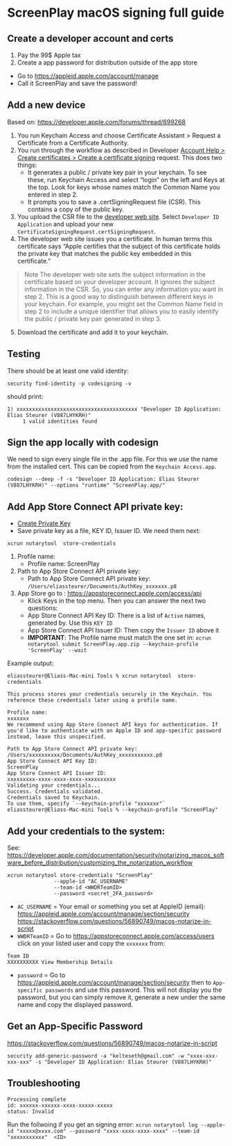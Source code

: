 # ScreenPlay macOS signing full guide

## Create a developer account and certs
1. Pay the 99$ Apple tax
2. Create a app password for distribution outside of the app store
- Go to https://appleid.apple.com/account/manage
- Call it ScreenPlay and save the password!

## Add a new device
Based on: https://developer.apple.com/forums/thread/699268

1. You run Keychain Access and choose Certificate Assistant > Request a Certificate from a Certificate Authority.
1. You run through the workflow as described in Developer [Account Help > Create certificates > Create a certificate signing](https://help.apple.com/developer-account/#/devbfa00fef7) request. This does two things:
    - It generates a public / private key pair in your keychain. To see these, run Keychain Access and select “login” on the left and Keys at the top. Look for keys whose names match the Common Name you entered in step 2.
    - It prompts you to save a .certSigningRequest file (CSR). This contains a copy of the public key.
1. You upload the CSR file to the [developer web site](https://developer.apple.com/account/resources/certificates/list). Select `Developer ID Application` and upload your new `CertificateSigningRequest.certSigningRequest`.
1. The developer web site issues you a certificate. In human terms this certificate says “Apple certifies that the subject of this certificate holds the private key that matches the public key embedded in this certificate.”

> Note The developer web site sets the subject information in the certificate based on your developer account. It ignores the subject information in the CSR. So, you can enter any information you want in step 2. This is a good way to distinguish between different keys in your keychain. For example, you might set the Common Name field in step 2 to include a unique identifier that allows you to easily identify the public / private key pair generated in step 3.

5. Download the certificate and add it to your keychain.

## Testing 
There should be at least one valid identity:
```
security find-identity -p codesigning -v
```

should print:

```
1) xxxxxxxxxxxxxxxxxxxxxxxxxxxxxxxxxxxxxxx "Developer ID Application: Elias Steurer (V887LHYKRH)"
     1 valid identities found
```

## Sign the app locally with codesign
We need to sign every single file in the .app file. For this we use the name from the installed cert. This can be copied from the `Keychain Access.app`.

```
codesign --deep -f -s "Developer ID Application: Elias Steurer (V887LHYKRH)" --options "runtime" "ScreenPlay.app/"
```

## Add App Store Connect API private key:
- [Create Private Key](https://appstoreconnect.apple.com/access/users)
- Save private key as a file, KEY ID, Issuer ID. We need them next:

```
xcrun notarytool  store-credentials
```

1. Profile name: 
    - Profile name: ScreenPlay
2. Path to App Store Connect API private key:
    - Path to App Store Connect API private key: `/Users/eliassteurer/Documents/AuthKey_xxxxxxx.p8`
3. App Store go to : https://appstoreconnect.apple.com/access/api
    - Klick Keys in the top menu. Then you can answer the next two questions:
    - App Store Connect API Key ID: There is a list of `Active` names, generated by. Use this `KEY ID`
    - App Store Connect API Issuer ID: Then copy the `Issuer ID` above it
    - __IMPORTANT__: The Profile name must match the one set in:
    ```xcrun notarytool submit ScreenPlay.app.zip --keychain-profile 'ScreenPlay' --wait```

Example output:
```
eliassteurer@Eliass-Mac-mini Tools % xcrun notarytool  store-credentials

This process stores your credentials securely in the Keychain. You reference these credentials later using a profile name.

Profile name:
xxxxxxx
We recommend using App Store Connect API keys for authentication. If you'd like to authenticate with an Apple ID and app-specific password instead, leave this unspecified.

Path to App Store Connect API private key:
/Users/xxxxxxxxxx/Documents/AuthKey_xxxxxxxxxxx.p8
App Store Connect API Key ID:
ScreenPlay
App Store Connect API Issuer ID:
xxxxxxxxx-xxxx-xxxx-xxxx-xxxxxxxxxx
Validating your credentials...
Success. Credentials validated.
Credentials saved to Keychain.
To use them, specify `--keychain-profile "xxxxxxx"`
eliassteurer@Eliass-Mac-mini Tools % --keychain-profile "ScreenPlay"
```

## Add your credentials to the system:
See: https://developer.apple.com/documentation/security/notarizing_macos_software_before_distribution/customizing_the_notarization_workflow
```
xcrun notarytool store-credentials "ScreenPlay"
               --apple-id "AC_USERNAME"
               --team-id <WWDRTeamID>
               --password <secret_2FA_password>
```
- `AC_USERNAME` = Your email or something you set at AppleID (email): https://appleid.apple.com/account/manage/section/security
https://stackoverflow.com/questions/56890749/macos-notarize-in-script
- `WWDRTeamID` = Go to https://appstoreconnect.apple.com/access/users click on your listed user and copy the `xxxxxxx` from:
```
Team ID
XXXXXXXXXX View Membership Details
```
- `password` = Go to https://appleid.apple.com/account/manage/section/security then to `App-specific passwords` and use this password. This will not display you the password, but you can simply remove it, generate a new under the same name and copy the displayed password.

## Get an App-Specific Password
https://stackoverflow.com/questions/56890749/macos-notarize-in-script
```
security add-generic-password -a "kelteseth@gmail.com" -w "xxxx-xxx-xxx-xxx" -s "Developer ID Application: Elias Steurer (V887LHYKRH)"
```

## Troubleshooting
```
Processing complete
id: xxxxxx-xxxxxx-xxxx-xxxxx-xxxxx
status: Invalid
```
Run the follwoing if you get an signing error:
`xcrun notarytool log --apple-id "xxxxx@xxxx.com" --password "xxxx-xxxx-xxxx-xxxx" --team-id "xxxxxxxxxxx"  <ID>`
